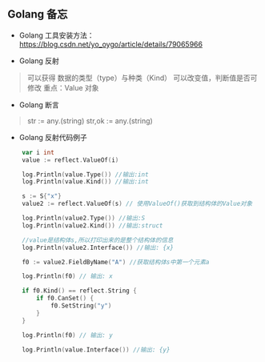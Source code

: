 Golang 备忘
---------

- Golang 工具安装方法：
https://blog.csdn.net/yo_oygo/article/details/79065966


- Golang 反射
> 可以获得 数据的类型（type）与种类（Kind）
> 可以改变值，判断值是否可修改
> 重点：Value 对象

- Golang 断言
> str := any.(string)
> str,ok := any.(string)


- Golang 反射代码例子
```go
	var i int
	value := reflect.ValueOf(i)

	log.Println(value.Type()) //输出:int
	log.Println(value.Kind()) //输出:int

	s := S{"x"}
	value2 := reflect.ValueOf(s) // 使用ValueOf()获取到结构体的Value对象

	log.Println(value2.Type()) //输出:S
	log.Println(value2.Kind()) //输出:struct

	//value是结构体s,所以打印出来的是整个结构体的信息
	log.Println(value2.Interface()) //输出: {x}

	f0 := value2.FieldByName("A") //获取结构体s中第一个元素a

	log.Println(f0) // 输出: x

	if f0.Kind() == reflect.String {
		if f0.CanSet() {
			f0.SetString("y")
		}
	}

	log.Println(f0) // 输出: y

	log.Println(value.Interface()) //输出: {y}
```
